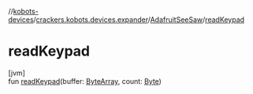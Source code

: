 //[kobots-devices](../../../index.md)/[crackers.kobots.devices.expander](../index.md)/[AdafruitSeeSaw](index.md)/[readKeypad](read-keypad.md)

# readKeypad

[jvm]\
fun [readKeypad](read-keypad.md)(buffer: [ByteArray](https://kotlinlang.org/api/latest/jvm/stdlib/kotlin/-byte-array/index.html), count: [Byte](https://kotlinlang.org/api/latest/jvm/stdlib/kotlin/-byte/index.html))
